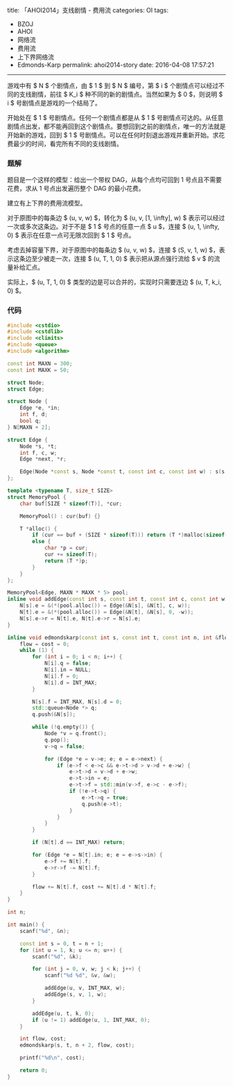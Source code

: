 title: 「AHOI2014」支线剧情 - 费用流
categories: OI
tags: 
  - BZOJ
  - AHOI
  - 网络流
  - 费用流
  - 上下界网络流
  - Edmonds-Karp
permalink: ahoi2014-story
date: 2016-04-08 17:57:21
---

游戏中有 $ N $ 个剧情点，由 $ 1 $ 到 $ N $ 编号，第 $ i $ 个剧情点可以经过不同的支线剧情，前往 $ K_i $ 种不同的新的剧情点。当然如果为 $ 0 $，则说明 $ i $ 号剧情点是游戏的一个结局了。

开始处在 $ 1 $ 号剧情点。任何一个剧情点都是从 $ 1 $ 号剧情点可达的。从任意剧情点出发，都不能再回到这个剧情点。要想回到之前的剧情点，唯一的方法就是开始新的游戏，回到 $ 1 $ 号剧情点。可以在任何时刻退出游戏并重新开始。求花费最少的时间，看完所有不同的支线剧情。

<!-- more -->

### 题解
题目是一个这样的模型：给出一个带权 DAG，从每个点均可回到 1 号点且不需要花费，求从 1 号点出发遍历整个 DAG 的最小花费。

建立有上下界的费用流模型。

对于原图中的每条边 $ (u, v, w) $，转化为 $ (u, v, [1, \infty], w) $ 表示可以经过一次或多次这条边。对于不是 $ 1 $ 号点的任意一点 $ u $，连接 $ (u, 1, \infty, 0) $ 表示在任意一点可无限次回到 $ 1 $ 号点。

考虑去掉容量下界，对于原图中的每条边 $ (u, v, w) $，连接 $ (S, v, 1, w) $，表示这条边至少被走一次，连接 $ (u, T, 1, 0) $ 表示把从源点强行流给 $ v $ 的流量补给汇点。

实际上，$ (u, T, 1, 0) $ 类型的边是可以合并的，实现时只需要连边 $ (u, T, k_i, 0) $。

### 代码
```c++
#include <cstdio>
#include <cstdlib>
#include <climits>
#include <queue>
#include <algorithm>

const int MAXN = 300;
const int MAXK = 50;

struct Node;
struct Edge;

struct Node {
	Edge *e, *in;
	int f, d;
	bool q;
} N[MAXN + 2];

struct Edge {
	Node *s, *t;
	int f, c, w;
	Edge *next, *r;

	Edge(Node *const s, Node *const t, const int c, const int w) : s(s), t(t), f(0), c(c), w(w), next(s->e) {}
};

template <typename T, size_t SIZE>
struct MemoryPool {
	char buf[SIZE * sizeof(T)], *cur;

	MemoryPool() : cur(buf) {}

	T *alloc() {
		if (cur == buf + (SIZE * sizeof(T))) return (T *)malloc(sizeof(T));
		else {
			char *p = cur;
			cur += sizeof(T);
			return (T *)p;
		}
	}
};

MemoryPool<Edge, MAXN * MAXK * 5> pool;
inline void addEdge(const int s, const int t, const int c, const int w) {
	N[s].e = &(*(pool.alloc()) = Edge(&N[s], &N[t], c, w));
	N[t].e = &(*(pool.alloc()) = Edge(&N[t], &N[s], 0, -w));
	N[s].e->r = N[t].e, N[t].e->r = N[s].e;
}

inline void edmondskarp(const int s, const int t, const int n, int &flow, int &cost) {
	flow = cost = 0;
	while (1) {
		for (int i = 0; i < n; i++) {
			N[i].q = false;
			N[i].in = NULL;
			N[i].f = 0;
			N[i].d = INT_MAX;
		}

		N[s].f = INT_MAX, N[s].d = 0;
		std::queue<Node *> q;
		q.push(&N[s]);

		while (!q.empty()) {
			Node *v = q.front();
			q.pop();
			v->q = false;

			for (Edge *e = v->e; e; e = e->next) {
				if (e->f < e->c && e->t->d > v->d + e->w) {
					e->t->d = v->d + e->w;
					e->t->in = e;
					e->t->f = std::min(v->f, e->c - e->f);
					if (!e->t->q) {
						e->t->q = true;
						q.push(e->t);
					}
				}
			}
		}

		if (N[t].d == INT_MAX) return;

		for (Edge *e = N[t].in; e; e = e->s->in) {
			e->f += N[t].f;
			e->r->f -= N[t].f;
		}

		flow += N[t].f, cost += N[t].d * N[t].f;
	}
}

int n;

int main() {
	scanf("%d", &n);

	const int s = 0, t = n + 1;
	for (int u = 1, k; u <= n; u++) {
		scanf("%d", &k);

		for (int j = 0, v, w; j < k; j++) {
			scanf("%d %d", &v, &w);

			addEdge(u, v, INT_MAX, w);
			addEdge(s, v, 1, w);
		}

		addEdge(u, t, k, 0);
		if (u != 1) addEdge(u, 1, INT_MAX, 0);
	}

	int flow, cost;
	edmondskarp(s, t, n + 2, flow, cost);

	printf("%d\n", cost);

	return 0;
}
```
